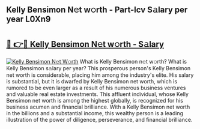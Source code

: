 ## Kelly Bensimon N𝚎t w𝚘rth - Part-lcv S𝚊lary per year L0Xn9

# <h2><a href="http://gc1aby9.nevu.top/?p=Kelly+Bensimon">🔗 👉🔴 Kelly Bensimon N𝚎t w𝚘rth - S𝚊lary</a></h2>

[![Kelly Bensimon N𝚎t W𝚘rth](https://i.imgur.com/Oavwk0R.jpeg)](http://gc1aby9.nevu.top/?p=Kelly+Bensimon)
What is Kelly Bensimon n𝚎t w𝚘rth? What is Kelly Bensimon s𝚊lary per year?
This prosperous person's Kelly Bensimon net worth is considerable, placing him among the industry's elite. His salary is substantial, but it is dwarfed by Kelly Bensimon net worth, which is rumored to be even larger as a result of his numerous business ventures and valuable real estate investments. This affluent individual, whose Kelly Bensimon net worth is among the highest globally, is recognized for his business acumen and financial brilliance. With a Kelly Bensimon net worth in the billions and a substantial income, this wealthy person is a leading illustration of the power of diligence, perseverance, and financial brilliance.
